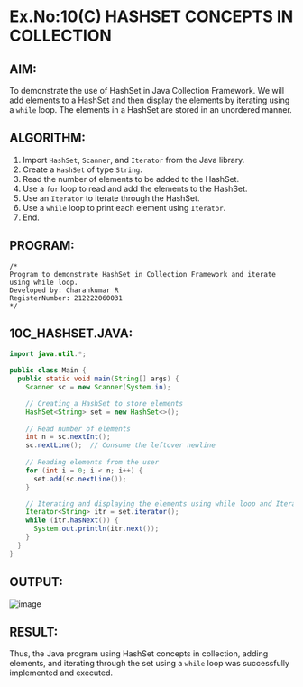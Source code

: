 # Ex.No:10(C) HASHSET CONCEPTS IN COLLECTION

## AIM:
To demonstrate the use of HashSet in Java Collection Framework. We will add elements to a HashSet and then display the elements by iterating using a `while` loop. The elements in a HashSet are stored in an unordered manner.

## ALGORITHM:
1. Import `HashSet`, `Scanner`, and `Iterator` from the Java library.
2. Create a `HashSet` of type `String`.
3. Read the number of elements to be added to the HashSet.
4. Use a `for` loop to read and add the elements to the HashSet.
5. Use an `Iterator` to iterate through the HashSet.
6. Use a `while` loop to print each element using `Iterator`.
7. End.

## PROGRAM:
```
/*
Program to demonstrate HashSet in Collection Framework and iterate using while loop.
Developed by: Charankumar R
RegisterNumber: 212222060031
*/
```

## 10C_HASHSET.JAVA:
```java
import java.util.*;

public class Main {
  public static void main(String[] args) {
    Scanner sc = new Scanner(System.in);

    // Creating a HashSet to store elements
    HashSet<String> set = new HashSet<>();
    
    // Read number of elements
    int n = sc.nextInt();
    sc.nextLine();  // Consume the leftover newline
    
    // Reading elements from the user
    for (int i = 0; i < n; i++) {
      set.add(sc.nextLine());
    }

    // Iterating and displaying the elements using while loop and Iterator
    Iterator<String> itr = set.iterator();
    while (itr.hasNext()) {
      System.out.println(itr.next());
    }
  }
}
```

## OUTPUT:
![image](https://github.com/user-attachments/assets/c8bae57a-e80c-4691-8feb-a183a344bf29)


## RESULT:
Thus, the Java program using HashSet concepts in collection, adding elements, and iterating through the set using a `while` loop was successfully implemented and executed.
